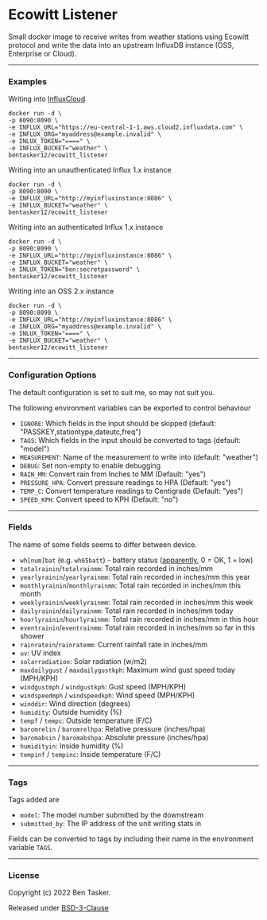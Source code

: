 # Ecowitt Listener

Small docker image to receive writes from weather stations using Ecowitt protocol and write the data into an upstream InfluxDB instance (OSS, Enterprise or Cloud).

----

### Examples

Writing into [InfluxCloud](https://cloud2.influxdata.com)

    docker run -d \
    -p 8090:8090 \
    -e INFLUX_URL="https://eu-central-1-1.aws.cloud2.influxdata.com" \
    -e INFLUX_ORG="myaddress@example.invalid" \
    -e INLUX_TOKEN="====" \
    -e INFLUX_BUCKET="weather" \
    bentasker12/ecowitt_listener

Writing into an unauthenticated Influx 1.x instance

    docker run -d \
    -p 8090:8090 \
    -e INFLUX_URL="http://myinfluxinstance:8086" \
    -e INFLUX_BUCKET="weather" \
    bentasker12/ecowitt_listener

Writing into an authenticated Influx 1.x instance

    docker run -d \
    -p 8090:8090 \
    -e INFLUX_URL="http://myinfluxinstance:8086" \
    -e INFLUX_BUCKET="weather" \
    -e INLUX_TOKEN="ben:secretpassword" \
    bentasker12/ecowitt_listener
    
Writing into an OSS 2.x instance

    docker run -d \
    -p 8090:8090 \
    -e INFLUX_URL="http://myinfluxinstance:8086" \
    -e INFLUX_ORG="myaddress@example.invalid" \
    -e INLUX_TOKEN="====" \
    -e INFLUX_BUCKET="weather" \
    bentasker12/ecowitt_listener

----
    
### Configuration Options

The default configuration is set to suit me, so may not suit you.

The following environment variables can be exported to control behaviour


- `IGNORE`: Which fields in the input should be skipped (default: "PASSKEY,stationtype,dateutc,freq")
- `TAGS`: Which fields in the input should be converted to tags (default: "model")
- `MEASUREMENT`: Name of the measurement to write  into (default: "weather")
- `DEBUG`: Set non-empty to enable debugging
- `RAIN_MM`: Convert rain from Inches to MM (Default: "yes")
- `PRESSURE_HPA`: Convert pressure readings to HPA (Default: "yes")
- `TEMP_C`: Convert temperature readings to Centigrade (Default: "yes")
- `SPEED_KPH`: Convert speed to KPH (Default: "no")

----

### Fields

The name of some fields seems to differ between device.

* `wh[num]bat` (e.g. `wh65batt`) - battery status ([apparently](https://www.weather-watch.com/smf/index.php?topic=70002.0), 0 = OK, 1 = low)
* `totalrainin`/`totalrainmm`: Total rain recorded in inches/mm
* `yearlyrainin`/`yearlyrainmm`: Total rain recorded in inches/mm this year
* `monthlyrainin`/`monthlyrainmm`: Total rain recorded in inches/mm this month
* `weeklyrainin`/`weeklyrainmm`: Total rain recorded in inches/mm this week
* `dailyrainin`/`dailyrainmm`: Total rain recorded in inches/mm today
* `hourlyrainin`/`hourlyrainmm`: Total rain recorded in inches/mm in this hour
* `eventrainin`/`eventrainmm`: Total rain recorded in inches/mm so far in this shower
* `rainratein`/`rainratemm`: Current rainfall rate in inches/mm
* `uv`: UV index
* `solarradiation`: Solar radiation (w/m2)
* `maxdailygust` / `maxdailygustkph`: Maximum wind gust speed today (MPH/KPH)
* `windgustmph` / `windgustkph`: Gust speed (MPH/KPH)
* `windspeedmph` / `windspeedkph`: Wind speed (MPH/KPH)
* `winddir`: Wind direction (degrees)
* `humidity`: Outside humidity (%)
* `tempf` / `tempc`: Outside temperature (F/C)
* `baromrelin` / `baromrelhpa`: Relative pressure (inches/hpa)
* `baromabsin` / `baromabshpa`: Absolute pressure (inches/hpa)
* `humidityin`: Inside humidity (%)
* `tempinf` / `tempinc`: Inside temperature (F/C)

----

### Tags

Tags added are

* `model`: The model number submitted by the downstream
* `submitted_by`: The IP address of the unit writing stats in

Fields can be converted to tags by including their name in the environment variable `TAGS`.

----

### License

Copyright (c) 2022 Ben Tasker.

Released under [BSD-3-Clause](LICENSE)

